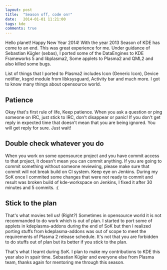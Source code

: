 ```yaml
---
layout: post
title:  "Season off, code on!"
date:   2014-01-01 11:21:00
tags: kde 
comments: true
---
```


Hello planet! Happy New Year 2014! With the year 2013 Season of KDE has come to an end. This was great experience for me. Under guidance of Sebastian Kügler (sebas), I ported some of the DataEngines to KDE Frameworks 5 and libplasma2, Some applets to Plasma2 and QML2 and also killed some bugs.

List of things that I ported to Plasma2 includes Icon (Generic Icon), Device notifier, ksgrd module from libksysguard, Activity bar and much more. I got to know many things about opensource world.

## Patience

Okay that's first rule of life, Keep patience. When you ask a question or ping someone on IRC, just stick to IRC, don't disappear or panic! If you don't get reply in expected time that doesn't mean that you are being ignored. You will get reply for sure. Just wait!

## Double check whatever you do

When you work on some opensource project and you have commit access to that project, it doesn't mean you can commit anything. If you are going to commit something without someone reviewing, please make sure that commit will not break build on CI system. Keep eye on Jenkins. During my SoK once I commited some changes that were not ready to commit and result was broken build of kde-workspace on Jenkins, I fixed it after 30 minutes and 5 commits. :(

## Stick to the plan

That's what movies tell us! (Right?) Sometimes in opensource world it is not recommanded to do work which is out of plan. I started to port some of applets in kdeplasma-addons during the end of SoK but then I realized porting stuffs from kdeplasma-addons was out of scope to meet the requirements of Plasma 2 release schedule. It's not that you are forbidden to do stuffs out of plan but its better if you stick to the plan.

That's what I learnt during SoK. I plan to make my contributions to KDE this year also in spair time. Sebastian Kügler and everyone else from Plasma team, thanks again for mentoring me through this season.
